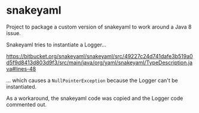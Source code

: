 # snakeyaml

Project to package a custom version of snakeyaml to work around a Java 8 issue.

Snakeyaml tries to instantiate a Logger...

https://bitbucket.org/snakeyaml/snakeyaml/src/49227c24d741dafe3b519a0d5f9d8413d803d9f3/src/main/java/org/yaml/snakeyaml/TypeDescription.java#lines-48

... which causes a `NullPointerException` because the Logger can't be instantiated.

As a workaround, the snakeyaml code was copied and the Logger code commented out.